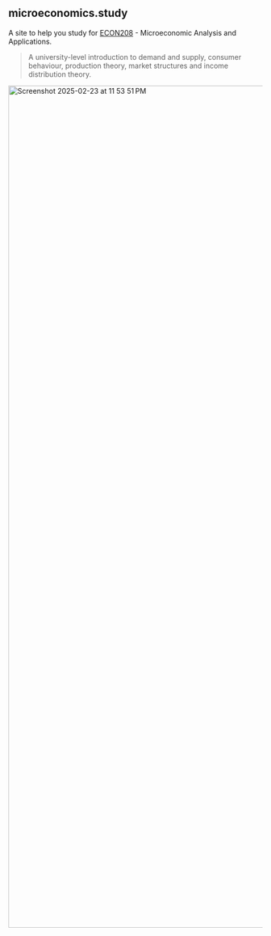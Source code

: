## microeconomics.study

A site to help you study for [ECON208](https://www.mcgill.ca/study/2024-2025/courses/econ-208) - Microeconomic Analysis and Applications.

> A university-level introduction to demand and supply, consumer behaviour, production theory, market structures and income distribution theory.

<img width="1667" alt="Screenshot 2025-02-23 at 11 53 51 PM" src="https://github.com/user-attachments/assets/673dc73a-7b1d-45b4-ac4d-48ca3a35a86c" />
